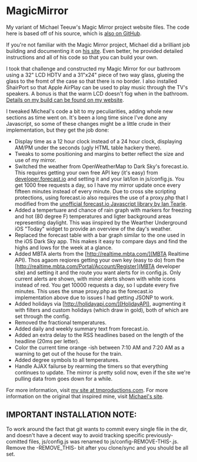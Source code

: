 # MagicMirror
My variant of Michael Teeuw's Magic Mirror project website files.  The code here is based off of his source, which is [also on GitHub](https://github.com/MichMich/MagicMirror).

If you're not familiar with the Magic Mirror project, Michael did a brilliant job building and documenting
it on [his site](http://michaelteeuw.nl/tagged/magicmirror).  Even better, he provided detailed instructions
and all of his code so that you can build your own.

I took that challenge and constructed my Magic Mirror for our bathroom using a 32" LCD HDTV and a 31"x24" piece
of two way glass, glueing the glass to the fromt of the case so that there is no border.  I also installed
ShairPort so that Apple AirPlay can be used to play music through the TV's speakers.  A bonus is that the
warm LCD doesn't fog when in the bathroom.  [Details on my build can be found on my website](http://www.tmproductions.com/projects-blog/2015/8/29/magic-mirror).

I tweaked Micheal's code a bit to my peculiarities, adding whole new sections as time went on.  It's been a long time since I've done any Javascript, so some of these changes might be a little crude in their implementation, but they get the job done:
- Display time as a 12 hour clock instead of a 24 hour clock, displaying AM/PM under the seconds (ugly
HTML table hackery there).
- Tweaks to some positioning and margins to better reflect the size and use of my mirror.
- Switched the weather from OpenWeatherMap to Dark Sky's forecast.io.  This requires getting your own
free API key (it's easy) from [developer.forecast.io](developer.forecast.io) and setting it and your lat/lon in js/config.js.
You get 1000 free requests a day, so I have my mirror update once every fifteen minutes instead of
every minute.  Due to cross site scripting protections, using forecast.io also requires the use of
a proxy.php that I modified from the [unofficial forecast.io Javascript library by Ian Tearle](https://github.com/iantearle/forecast.io-javascript-api).
- Added a tempertuare and chance of rain graph with markers for freezing and hot (80 degree F) temperatures and ligter background areas representing daylight.  This was iinspired by the Wearther Underground iOS "Today" widget to provide an overview of the day's weather.
- Replaced the forecast table with a bar graph similar to the one used in the iOS Dark Sky app.  This makes it easy to compare days and find the highs and lows for the week at a glance.
- Added MBTA alerts from the [http://realtime.mbta.com/](MBTA Realtime API).  Thos agaom reqiores getting your own key (easy to do) from the [http://realtime.mbta.com/Portal/Account/Register](MBTA developer site) and setting it and the route you want alerts for in config.js.  Only current alerts are shown, with minor alerts shown with white icons instead of red.  You get 10000 requests a day, so I update every five minutes.  This uses the smae proxy.php as the forecast.io implementation above due to issues I had getting JSONP to work.
- Added holidays via [http://holidayapi.com/](HolidayAPI), augmenting it with filters and custom holidays
(which draw in gold), both of which are set through the config.
- Removed the fractional temperatures.
- Added daily and weekly summary text from forecast.io.
- Added an extra delay to the RSS headlines based on the length of the headline (20ms per letter).
- Color the current time orange -ish between 7:10 AM and 7:20 AM as a warning to get out of the house for the train.
- Added degree symbols to all temperatures.
- Handle AJAX failurse by rearming the timers so that everything continues to update.  The mirror is pretty solid now, even if the site we're pulling data from goes down for a while.

For more information, visit [my site at tmproductions.com](http://www.tmproductions.com/projects-blog/2015/8/29/magic-mirror). For more information on the original that inspired mine, visit [Michael's site](http://michaelteeuw.nl/tagged/magicmirror).


## IMPORTANT INSTALLATION NOTE:
To work around the fact that git wants to commit every single file in the dir, and doesn't have a decent
way to avoid tracking specific previously-comitted files, js/config.js was renamed to js/config-REMOVE-THIS-.js.  Remove the
-REMOVE_THIS- bit after you clone/sync and you should be all set.

